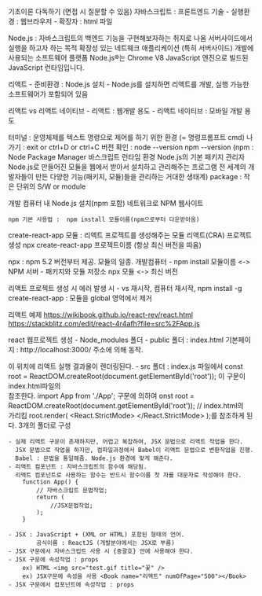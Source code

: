 기초이론 다독하기 (면접 시 질문할 수 있음)
자바스크립트 : 프론트엔드 기술 
    - 실행환경 : 웹브라우저
    - 확장자 : html 파일

Node.js : 자바스크립트의 백엔드 기능을 구현해보자하는 취지로 나옴
          서버사이드에서 실행을 하고자 하는 목적
          확장성 있는 네트웨크 애플리케이션 (특히 서버사이드) 개발에 사용되는 소프트웨어 플랫폼
          Node.js®는 Chrome V8 JavaScript 엔진으로 빌드된 JavaScript 런타임입니다.

리액트
    - 준비환경 : Node.js 설치
    - Node.js를 설치하면 리액트를 개발, 실행 가능한 소프트웨어가 포함되어 있음

리액트 vs 리액트 네이티브
    - 리액트 : 웹개발 용도
    - 리액트 네이티브 : 모바일 개발 용도

터미널 : 운영체제를 텍스트 명령으로 제어를 하기 위한 환경 (= 명령프롬프트 cmd)
    나가기 : exit or ctrl+D or ctrl+C
    버전 확인 : node --version
                npm --version
    (npm : Node Package Manager 바스크립트 런타임 환경 Node.js의 기본 패키지 관리자
    Node.js로 만들어진 모듈을 웹에서 받아서 설치하고 관리해주는 프로그램
     전 세계의 개발자들이 만든 다양한 기능(패키지, 모듈)들을 관리하는 거대한 생태계) 
    package : 작은 단위의 S/W or module

개발 컴퓨터 내 Node.js 설치(npm 포함) 네트워크로 NPM 웹사이트

    npm 기본 사용법 :  npm install 모듈이름(npm으로부터 다운받아옴)

create-react-app 모듈 : 리액트 프로젝트를 생성해주는 모듈
리액트(CRA) 프로젝트 생성 npx create-react-app 프로젝트이름 (항상 최신 버전을 따옴)

npx : npm 5.2 버전부터 제공. 모듈의 일종.
개발컴퓨터 - npm install 모듈이름
<->
NPM 서버 - 패키지와 모듈 저장소
npx 모듈 <-> 최신 버전

리액트 프로젝트 생성 시 에러 발생 시
    - vs 재시작, 컴퓨터 재시작, npm install -g create-react-app : 모듈을 global 영억에서 제거

리액트 예제 https://wikibook.github.io/react-rev/react.html
    https://stackblitz.com/edit/react-4r4afh?file=src%2FApp.js

react 웹프로젝트 생성
    - Node_modules 폴더
    - public 폴더 : index.html 기본페이지 : http://localhost:3000/ 주소에 의해 동작.
                    <div id="root"></div> 이 위치에 리액트 실행 결과물이 렌더링된다.
    - src 폴더 : index.js 파일에서 const root = ReactDOM.createRoot(document.getElementById('root'));
                    이 구문이 index.html파일의 <div id="root"></div> 참조한다.
                     import App from './App'; 구문에 의하여 onst root = ReactDOM.createRoot(document.getElementById('root'));
                    // index.html의 <div id="root"></div> 가리킴
                        root.render(
                            <React.StrictMode>
                            <App />
                              </React.StrictMode>
                        );를 참조하게 된다.
    3개의 폴더로 구성

    - 실제 리액트 구문이 존재하지만, 어렵고 복잡하여, JSX 문법으로 리액트 작업을 한다.
      JSX 문법으로 작업을 하지만, 컴파일과정에서 Babel이 리액트 문법으로 변환작업을 진행.
      Babel : 문법을 통일해줌. Node.js 환경에 맞게 해준다.
    - 리액트 컴포넌트 : 자바스크립트의 함수에 해당됨.
      리액트 컴포넌트로 사용하는 함수는 반드시 함수이름 첫 자를 대문자로 작성해야 한다.
        function App() {
            // 자바스크립트 문법작업; 
            return (
                //JSX문법작업;
            );
        }
    
    - JSX : JavaScript + (XML or HTML) 포함된 형태의 언어.
            공식이름 : ReactJS (개발분야에서는 JSX로 부름)
    - JSX 구문에서 자바스크립트 사용 시 {중괄호} 안에 사용해야 한다.
    - JSX 구문에 속성작업 : props
        ex) HTML <img src="test.gif title="꽃" />
        ex) JSX구문에 속성을 사용 <Book name="리액트" numOfPage="500"></Book>
    - JSX 구문에서 컵포넌트에 속성작업 : props